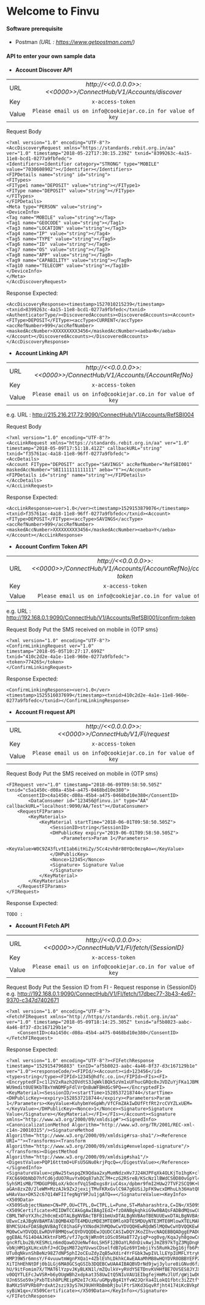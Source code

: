 ---
---
# Welcome to Finvu
#### **Software prerequisite**
- Postman    _(URL : https://www.getpostman.com/)_

#### **API to enter your own sample data**

  - **Account Discover API**
	
  |          |             |
  | ------------- |:-------------:|
  | URL      | _http://<<0.0.0.0>>:<<0000>>/ConnectHub/V1/Accounts/discover_ |
  | Key      | ```x-access-token```      |
  | Value | ```Please email us on info@cookiejar.co.in for value of key``` |
  
  Request Body

 

```
<?xml version="1.0" encoding="UTF-8"?>
<AccDiscoveryRequest xmlns="https://standards.rebit.org.in/aa" ver="1.0" timestamp="2018-05-22T17:30:15.239Z" txnid="8399263c-4a15-11e8-bcd1-0277a9fbfedc">
<Identifiers><Identifier category="STRONG" type="MOBILE" value="7030608902"></Identifier></Identifiers>
<FIPDetails name="string" id="string">
<FITypes>
<FIType1 name="DEPOSIT" value="string"></FIType1>
<FIType name="DEPOSIT" value="string"></FIType>
</FITypes>
</FIPDetails>
<Meta type="PERSON" value="string">
<DeviceInfo>
<Tag name="MOBILE" value="string"></Tag>
<Tag1 name="GEOCODE" value="string"></Tag1>
<Tag3 name="LOCATION" value="string"></Tag3>
<Tag4 name="IP" value="string"></Tag4>
<Tag5 name="TYPE" value="string"></Tag5>
<Tag6 name="ID" value="string"></Tag6>
<Tag7 name="OS" value="string"></Tag7>
<Tag8 name="APP" value="string"></Tag8>
<Tag9 name="CAPABILITY" value="string"></Tag9>
<Tag10 name="TELECOM" value="string"></Tag10>
</DeviceInfo>
</Meta>
</AccDiscoveryRequest>
```
Response Expected: 
```
<AccDiscoveryResponse><timestamp>1527010215239</timestamp><txnid>8399263c-4a15-11e8-bcd1-0277a9fbfedc</txnid><AuthenticatorType/><DiscoveredAccounts><DiscoveredAccounts><Account><FIType>DEPOSIT</FIType><accType>CURRENT</accType><accRefNumber>999</accRefNumber><maskedAccNumber>XXXXXXXXX3456</maskedAccNumber><aeba>N</aeba></Account></DiscoveredAccounts></DiscoveredAccounts></AccDiscoveryResponse>
  ```


  - **Account Linking API**
	
  |          |             |
  | ------------- |:-------------:|
  | URL      | _http://<<0.0.0.0>>:<<0000>>/ConnectHub/V1/Accounts/{AccountRefNo}_ |
  | Key      | ```x-access-token```      |
  | Value | ```Please email us on info@cookiejar.co.in for value of key``` |
  
  e.g. URL : http://215.216.217.72:9090/ConnectHub/V1/Accounts/RefSBI004
  
  Request Body

 

```
<?xml version="1.0" encoding="UTF-8"?>
<AccLinkRequest xmlns="https://standards.rebit.org.in/aa" ver="1.0" timestamp="2018-05-09T17:51:18.412Z" callbackURL="string" txnid="f35761ac-4a18-11e8-96ff-0277a9fbfedc">
<AccDetails>
<Account FIType="DEPOSIT" accType="SAVINGS" accRefNumber="RefSBI001" maskedAccNumber="SBI111111111111" aeba="Y"></Account>
<FIPDetails id="string" name="string"></FIPDetails>
</AccDetails>
</AccLinkRequest>
```
Response Expected: 

```
<AccLinkResponse><ver>1.0</ver><timestamp>1529153879076</timestamp><txnid>f35761ac-4a18-11e8-96ff-0277a9fbfedc</txnid><Account><FIType>DEPOSIT</FIType><accType>SAVINGS</accType><accRefNumber>999</accRefNumber><maskedAccNumber>XXXXXXXXX3456</maskedAccNumber><aeba>Y</aeba></Account></AccLinkResponse>
```


  - **Account Confirm Token API**
	
  |          |             |
  | ------------- |:-------------:|
  | URL      | _http://<<0.0.0.0>>:<<0000>>/ConnectHub/V1/Accounts/{AccountRefNo}/confirm-token_ |
  | Key      | ```x-access-token```      |
  | Value | ```Please email us on info@cookiejar.co.in for value of key``` |
  
  e.g. URL : http://192.168.0.1:9090/ConnectHub/V1/Accounts/RefSBI001/confirm-token
  
  Request Body
  Put the SMS received on mobile in <token>{OTP sms}</token>
 

```
<?xml version="1.0" encoding="UTF-8"?>
<ConfirmLinkingRequest ver="1.0"
timestamp="2018-05-05T10:27:17.699Z"
txnid="410c2d2e-4a1e-11e8-960e-0277a9fbfedc">
<token>774265</token>
</ConfirmLinkingRequest>
```
Response Expected: 

```
<ConfirmLinkingResponse><ver>1.0</ver><timestamp>1525516037699</timestamp><txnid>410c2d2e-4a1e-11e8-960e-0277a9fbfedc</txnid></ConfirmLinkingResponse>
```



  - **Account FI request API**
	
  |          |             |
  | ------------- |:-------------:|
  | URL      | _http://<<0.0.0.0>>:<<0000>>/ConnectHub/V1/FI/request_ |
  | Key      | ```x-access-token```      |
  | Value | ```Please email us on info@cookiejar.co.in for value of key``` |
  
 
  Request Body
  Put the SMS received on mobile in <token>{OTP sms}</token>
 

```
<FIRequest ver="1.0" timestamp="2018-06-09T09:58:50.505Z" txnid="c5a1450c-d08a-45b4-a475-0468bd10e380">
	<ConsentID>c4a1450c-d08a-45b4-a475-0468bd10e380</ConsentID>
		<DataConsumer id="123456@finvu.in" type="AA" callbackURL="localhost:9090/AA/Test"></DataConsumer>
	<RequestFIParams>
		<KeyMaterials>
			<KeyMaterial startTime="2018-06-01T09:58:50.505Z">
				<SessionID>string</SessionID>
				<DHPublicKey expiry="2019-06-01T09:58:50.505Z">
					<Parameters>Param 1</Parameters>
					<KeyValue>W0C9Z43fLvtE1ab6itHiZy/5Cc4zvh8r80YQc0ezqAo=</KeyValue>
				</DHPublicKey>
				<Nonce>12345</Nonce>
				<Signature> Signature Value
				</Signature>
			</KeyMaterial>
		</KeyMaterials>
	</RequestFIParams>
</FIRequest>
```
Response Expected: 

```
TODO : 

```



  - **Account FI Fetch API**
	
  |          |             |
  | ------------- |:-------------:|
  | URL      | _http://<<0.0.0.0>>:<<0000>>/ConnectHub/V1/FI/fetch/{SessionID}_ |
  | Key      | ```x-access-token```      |
  | Value | ```Please email us on info@cookiejar.co.in for value of key``` |
  
 
  Request Body
  Put the Session ID from FI - Request response in <ConsentID>{SessionID}</ConsentID>
  e.g. http://192.168.0.1:9090/ConnectHub/V1/FI/fetch/17dbec77-3b43-4e67-9370-c347d7402671

```
<?xml version="1.0" encoding="UTF-8"?>
<FetchFIRequest xmlns="http://https//standards.rebit.org.in/aa" ver="1.0" timestamp="2018-05-09T18:14:25.305Z" txnid="af5b8023-aabc-4a46-8f37-d3c167129b1e">
	<ConsentID>c4a1450c-d08a-45b4-a475-0468bd10e380</ConsentID>
</FetchFIRequest>
```
Response Expected: 

```
<?xml version="1.0" encoding="UTF-8"?><FIFetchResponse timestamp="1529154796883" txnID="af5b8023-aabc-4a46-8f37-d3c167129b1e" ver="1.0"><responseCode/><FIPId/><Account><id>123456</id><type>string</type><FIPId>12345@hdfc.co.in</FIPId><FIs><FI><EncryptedFI>c1l2V2xRazh2OVdtS3JqWklBQk5zVm1xUFhucGRQc0xJVDZuYjFKa1JBMGlmUzVZTUZxdkRQbmI1
WU9mdit0UE9KbTBxYmNDMFpFdlVrQnBuWFBHdGc9PQ==</EncryptedFI><KeyMaterial><SessionID/><startTime>1528537218744</startTime><DHPublicKey><expiry>1528537218744</expiry><Parameters>Param 1</Parameters><KeyValue>KuhybmYeGpWh/VfCFmZAkIwDUfFtfRt2rcCVYZLxUEM=</KeyValue></DHPublicKey><Nonce>1</Nonce><Signature>Signature Value</Signature></KeyMaterial></FI></FIs></Account><Signature xmlns="http://www.w3.org/2000/09/xmldsig#"><SignedInfo><CanonicalizationMethod Algorithm="http://www.w3.org/TR/2001/REC-xml-c14n-20010315"/><SignatureMethod Algorithm="http://www.w3.org/2000/09/xmldsig#rsa-sha1"/><Reference URI=""><Transforms><Transform Algorithm="http://www.w3.org/2000/09/xmldsig#enveloped-signature"/></Transforms><DigestMethod Algorithm="http://www.w3.org/2000/09/xmldsig#sha1"/><DigestValue>PQP16tttmO+UFsU5GNu0krjPqcQ=</DigestValue></Reference></SignedInfo><SignatureValue>cpNw25twspqZK9Qdaa2xyMumNdzxHv7J24HJPFqXk4OLKjTo1hgK+cldFCN1jStauSDPyABiUMVE
FXC669ObNbD7hfCd6jdUO7RuvYx0Qq87ahZC7M+czG2RSreB/KScNz1lBWdCS0D80vGpYl4WhLzf
SyhSM1sMB/TMDGUP9BLoX/kOcnfVq15mDxgs8riuC4sx/dpbmr9fmI2HUw27TVF2SCQ9K+b5Fdse
aGAn8zxZ0/2leWM+MzzAJk9Zx2jexijTMvFKRxGvlC9A7g6USiJpFK9wcxDMhuLh36HatQPxVUyt
wHAvVax+DK52c67Q14WFIIfegNgY9PJu1jgATQ==</SignatureValue><KeyInfo><X509Data><X509SubjectName>CN=PP,OU=CTPL,O=CTPL,L=Pune,ST=Maharashtra,C=IN</X509SubjectName><X509Certificate>MIIDWTCCAkGgAwIBAgIEdZ+fzDANBgkqhkiG9w0BAQsFADBdMQswCQYDVQQGEwJJTjEUMBIGA1UE
CBMLTWFoYXJhc2h0cmExDTALBgNVBAcTBFB1bmUxDTALBgNVBAoTBENUUEwxDTALBgNVBAsTBENU
UEwxCzAJBgNVBAMTAlBQMB4XDTE4MDUzMDE3MTE0MloXDTE5MDUyNTE3MTE0MlowXTELMAkGA1UE
BhMCSU4xFDASBgNVBAgTC01haGFyYXNodHJhMQ0wCwYDVQQHEwRQdW5lMQ0wCwYDVQQKEwRDVFBM
MQ0wCwYDVQQLEwRDVFBMMQswCQYDVQQDEwJQUDCCASIwDQYJKoZIhvcNAQEBBQADggEPADCCAQoC
ggEBALfG14O4AJKktnFbM5/vfJ7gcNjWRn0tiOSc05Ha8T7ZyiqP+og0vg/KqaJyh8gowCnYcmQ9
gncRfLbu2B/KESMcLn6mdQawO2UeNwf4oLSH5F12BOaYLRdnDivAwjJmZ897kTgZ3MgDngKOqn4p
vbNjHM1gXLHcxUhfJ+dCDgsM872qYUvwsCDselfdB7pGz69YImbjiYs5RuHk2bg16jfb6Ps5H18n
UTu0qNkvnShBeNz98Z7dNP5phI2oCEuZdyZqB5wXdir4YrFGbk3wpIVLlLEYpIUMFLYtryK2c5xB
HMP39W5r6mnsY/F4vuuwtmWgnPXQa1+4ZblEVhLDkhkCAwEAAaMhMB8wHQYDVR0OBBYEFPZNZ7B8
XiTIhHEhNtDFj0b1LGj6MA0GCSqGSIb3DQEBCwUAA4IBAQBVDrNd9jwj3ylure8iGNvd6fzmc+or
hU/9itFomim7X/TMAT6lYzpvJKyBLKN1l/mZQulkV+yRVdY5ETDnvKVHHfBE7OVSES8JYJXe/41L
v0OQYTLEFcJwVSR+b6yOUgWBh2xdpkat358UwItQ5NIuVAU1EIbgfejHmMvJlUf/gWj1wD6+Hx9L
UJn6SSo59xjPxbTEsh8PLMEipM2eI7cXG/uGMpyBg41YfvW2JQrXa4ILokQ1fbtc3iZZtfYZMVC0
BaMXz5VPVRb8PrdxAt2szi93yS7HJ9UHYRbBmbRjbulFtrSXKd3GqvRfjht4174iKcBVkpNOpIQs
syBiW1qx</X509Certificate></X509Data></KeyInfo></Signature></FIFetchResponse>
```
